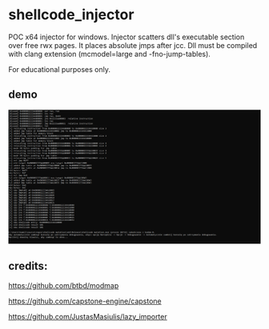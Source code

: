 # shellcode_injector

POC x64 injector for windows.
Injector scatters dll's executable section over free rwx pages.
It places absolute jmps after jcc. Dll must be compiled with clang extension (mcmodel=large and -fno-jump-tables).

For educational purposes only.

## demo

![demo](old%20demo.PNG)

## credits:

https://github.com/btbd/modmap

https://github.com/capstone-engine/capstone

https://github.com/JustasMasiulis/lazy_importer

